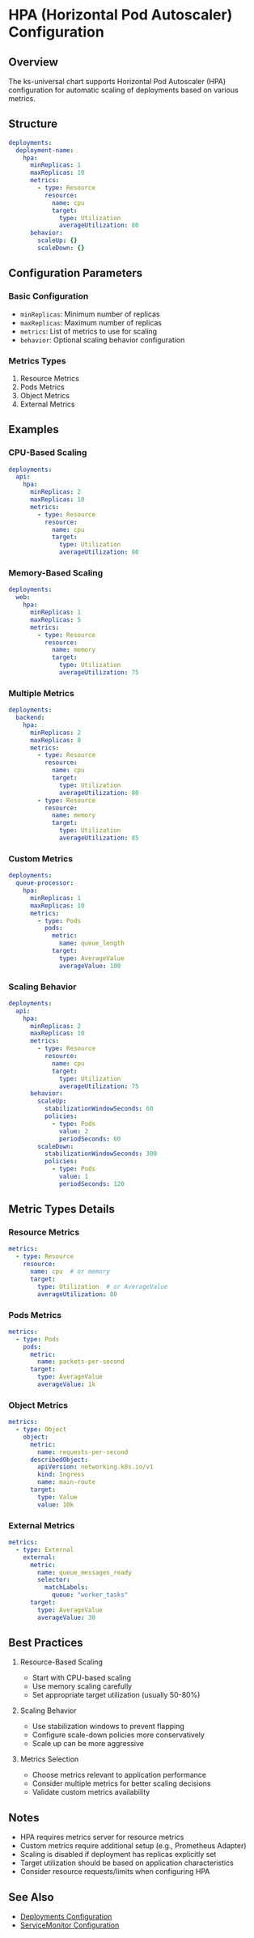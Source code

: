 # HPA (Horizontal Pod Autoscaler) Configuration

## Overview
The ks-universal chart supports Horizontal Pod Autoscaler (HPA) configuration for automatic scaling of deployments based on various metrics.

## Structure
```yaml
deployments:
  deployment-name:
    hpa:
      minReplicas: 1
      maxReplicas: 10
      metrics:
        - type: Resource
          resource:
            name: cpu
            target:
              type: Utilization
              averageUtilization: 80
      behavior:
        scaleUp: {}
        scaleDown: {}
```

## Configuration Parameters

### Basic Configuration
- `minReplicas`: Minimum number of replicas
- `maxReplicas`: Maximum number of replicas
- `metrics`: List of metrics to use for scaling
- `behavior`: Optional scaling behavior configuration

### Metrics Types
1. Resource Metrics
2. Pods Metrics
3. Object Metrics
4. External Metrics

## Examples

### CPU-Based Scaling
```yaml
deployments:
  api:
    hpa:
      minReplicas: 2
      maxReplicas: 10
      metrics:
        - type: Resource
          resource:
            name: cpu
            target:
              type: Utilization
              averageUtilization: 80
```

### Memory-Based Scaling
```yaml
deployments:
  web:
    hpa:
      minReplicas: 1
      maxReplicas: 5
      metrics:
        - type: Resource
          resource:
            name: memory
            target:
              type: Utilization
              averageUtilization: 75
```

### Multiple Metrics
```yaml
deployments:
  backend:
    hpa:
      minReplicas: 2
      maxReplicas: 8
      metrics:
        - type: Resource
          resource:
            name: cpu
            target:
              type: Utilization
              averageUtilization: 80
        - type: Resource
          resource:
            name: memory
            target:
              type: Utilization
              averageUtilization: 85
```

### Custom Metrics
```yaml
deployments:
  queue-processor:
    hpa:
      minReplicas: 1
      maxReplicas: 10
      metrics:
        - type: Pods
          pods:
            metric:
              name: queue_length
            target:
              type: AverageValue
              averageValue: 100
```

### Scaling Behavior
```yaml
deployments:
  api:
    hpa:
      minReplicas: 2
      maxReplicas: 10
      metrics:
        - type: Resource
          resource:
            name: cpu
            target:
              type: Utilization
              averageUtilization: 75
      behavior:
        scaleUp:
          stabilizationWindowSeconds: 60
          policies:
            - type: Pods
              value: 2
              periodSeconds: 60
        scaleDown:
          stabilizationWindowSeconds: 300
          policies:
            - type: Pods
              value: 1
              periodSeconds: 120
```

## Metric Types Details

### Resource Metrics
```yaml
metrics:
  - type: Resource
    resource:
      name: cpu  # or memory
      target:
        type: Utilization  # or AverageValue
        averageUtilization: 80
```

### Pods Metrics
```yaml
metrics:
  - type: Pods
    pods:
      metric:
        name: packets-per-second
      target:
        type: AverageValue
        averageValue: 1k
```

### Object Metrics
```yaml
metrics:
  - type: Object
    object:
      metric:
        name: requests-per-second
      describedObject:
        apiVersion: networking.k8s.io/v1
        kind: Ingress
        name: main-route
      target:
        type: Value
        value: 10k
```

### External Metrics
```yaml
metrics:
  - type: External
    external:
      metric:
        name: queue_messages_ready
        selector:
          matchLabels:
            queue: "worker_tasks"
      target:
        type: AverageValue
        averageValue: 30
```

## Best Practices

1. Resource-Based Scaling
   - Start with CPU-based scaling
   - Use memory scaling carefully
   - Set appropriate target utilization (usually 50-80%)

2. Scaling Behavior
   - Use stabilization windows to prevent flapping
   - Configure scale-down policies more conservatively
   - Scale up can be more aggressive

3. Metrics Selection
   - Choose metrics relevant to application performance
   - Consider multiple metrics for better scaling decisions
   - Validate custom metrics availability

## Notes
- HPA requires metrics server for resource metrics
- Custom metrics require additional setup (e.g., Prometheus Adapter)
- Scaling is disabled if deployment has replicas explicitly set
- Target utilization should be based on application characteristics
- Consider resource requests/limits when configuring HPA

## See Also
- [Deployments Configuration](./deployments.md)
- [ServiceMonitor Configuration](./servicemonitor.md)
